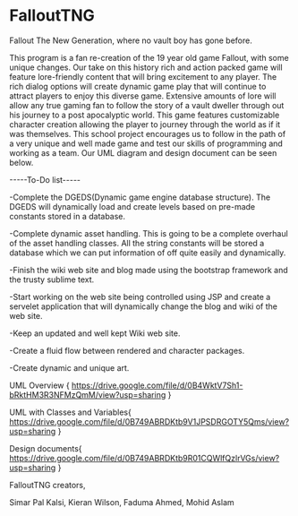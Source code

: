 # FalloutTNG
Fallout The New Generation, where no vault boy has gone before.

This program is a fan re-creation of the 19 year old game Fallout, with some unique changes.
Our take on this history rich and action packed game will feature lore-friendly content that will bring excitement to any player.
The rich dialog options will create dynamic game play that will continue to attract players to enjoy this diverse game. 
Extensive amounts of lore will allow any true gaming fan to follow the story of a vault dweller through out his journey to a post apocalyptic world. This game features customizable character creation allowing the player to journey through the world as if it was themselves.
This school project encourages us to follow in the path of a very unique and well made game and test our skills of programming and working as a team. Our UML diagram and design document can be seen below.

-----To-Do list-----

-Complete the DGEDS(Dynamic game engine database structure). The DGEDS will dynamically load and create levels based on pre-made constants stored in a database.

-Complete dynamic asset handling. This is going to be a complete overhaul of the asset handling classes. All the string constants will be stored a database which we can put information of off quite easily and dynamically.

-Finish the wiki web site and blog made using the bootstrap framework and the trusty sublime text. 

-Start working on the web site being controlled using JSP and create a servelet application that will dynamically change the blog and wiki of the web site.

-Keep an updated and well kept Wiki web site. 

-Create a fluid flow between rendered and character packages.

-Create dynamic and unique art. 

UML Overview {
https://drive.google.com/file/d/0B4WktV7Sh1-bRktHM3R3NFMzQmM/view?usp=sharing 
}

UML with Classes and Variables{
https://drive.google.com/file/d/0B749ABRDKtb9V1JPSDRGOTY5Qms/view?usp=sharing
}

Design documents{
https://drive.google.com/file/d/0B749ABRDKtb9R01CQWlfQzlrVGs/view?usp=sharing
}


FalloutTNG creators,

Simar Pal Kalsi,
Kieran Wilson,
Faduma Ahmed,
Mohid Aslam

